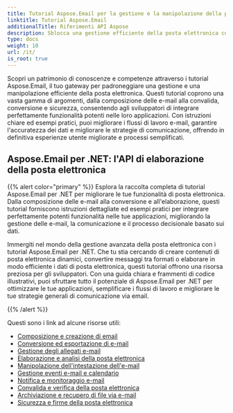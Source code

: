 ```yaml
---
title: Tutorial Aspose.Email per la gestione e la manipolazione della posta elettronica
linktitle: Tutorial Aspose.Email
additionalTitle: Riferimenti API Aspose
description: Sblocca una gestione efficiente della posta elettronica con i tutorial Aspose.Email. Dalla composizione alla sicurezza, padroneggia diversi aspetti per flussi di lavoro ed esperienze utente migliorati.
type: docs
weight: 10
url: /it/
is_root: true
---
```

Scopri un patrimonio di conoscenze e competenze attraverso i tutorial Aspose.Email, il tuo gateway per padroneggiare una gestione e una manipolazione efficiente della posta elettronica. Questi tutorial coprono una vasta gamma di argomenti, dalla composizione delle e-mail alla convalida, conversione e sicurezza, consentendo agli sviluppatori di integrare perfettamente funzionalità potenti nelle loro applicazioni. Con istruzioni chiare ed esempi pratici, puoi migliorare i flussi di lavoro e-mail, garantire l'accuratezza dei dati e migliorare le strategie di comunicazione, offrendo in definitiva esperienze utente migliorate e processi semplificati.

## Aspose.Email per .NET: l'API di elaborazione della posta elettronica
{{% alert color="primary" %}}
Esplora la raccolta completa di tutorial Aspose.Email per .NET per migliorare le tue funzionalità di posta elettronica. Dalla composizione delle e-mail alla conversione e all'elaborazione, questi tutorial forniscono istruzioni dettagliate ed esempi pratici per integrare perfettamente potenti funzionalità nelle tue applicazioni, migliorando la gestione delle e-mail, la comunicazione e il processo decisionale basato sui dati.

Immergiti nel mondo della gestione avanzata della posta elettronica con i tutorial Aspose.Email per .NET. Che tu stia cercando di creare contenuti di posta elettronica dinamici, convertire messaggi tra formati o elaborare in modo efficiente i dati di posta elettronica, questi tutorial offrono una risorsa preziosa per gli sviluppatori. Con una guida chiara e frammenti di codice illustrativi, puoi sfruttare tutto il potenziale di Aspose.Email per .NET per ottimizzare le tue applicazioni, semplificare i flussi di lavoro e migliorare le tue strategie generali di comunicazione via email.

{{% /alert %}}

Questi sono i link ad alcune risorse utili:
- [Composizione e creazione di email](./net/email-composition-and-creation/)
- [Conversione ed esportazione di e-mail](./net/email-conversion-and-export/)
- [Gestione degli allegati e-mail](./net/email-attachment-handling/)
- [Elaborazione e analisi della posta elettronica](./net/email-processing-and-analysis/)
- [Manipolazione dell'intestazione dell'e-mail](./net/email-header-manipulation/)
- [Gestione eventi e-mail e calendario](./net/email-event-and-calendar-handling/)
- [Notifica e monitoraggio e-mail](./net/email-notification-and-tracking/)
- [Convalida e verifica della posta elettronica](./net/email-validation-and-verification/)
- [Archiviazione e recupero di file via e-mail](./net/email-file-storage-and-retrieval/)
- [Sicurezza e firme della posta elettronica](./net/email-security-and-signatures/)